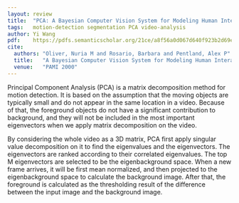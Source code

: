 ```yaml
---
layout: review
title:  "PCA: A Bayesian Computer Vision System for Modeling Human Interactions"
tags:   motion-detection segmentation PCA video-analysis
author: Yi Wang
pdf:    https://pdfs.semanticscholar.org/21ce/a8f56a0d067d640f923b2d69e18ed5542f6d.pdf
cite:
  authors: "Oliver, Nuria M and Rosario, Barbara and Pentland, Alex P"
  title:   "A Bayesian Computer Vision System for Modeling Human Interactions"
  venue:   "PAMI 2000"
---
```


Principal Component Analysis (PCA) is a matrix decomposition method for motion detection. It is based on the assumption that the moving objects are typically small and do not appear in the same location in a video. Because of that, the foreground objects do not have a significant contribution to background, and they will not be included in the most important eigenvectors when we apply matrix decomposition on the video. 

By considering the whole video as a 3D matrix, PCA first apply singular value decomposition on it to find the eigenvalues and the eigenvectors. The eigenvectors are ranked according to their correlated eigenvalues. The top M eigenvectors are selected to be the eigenbackground space. When a new frame arrives, it will be first mean normalized, and then projected to the eigenbackground space to calculate the background image. After that, the foreground is calculated as the thresholding result of the difference between the input image and the background image.